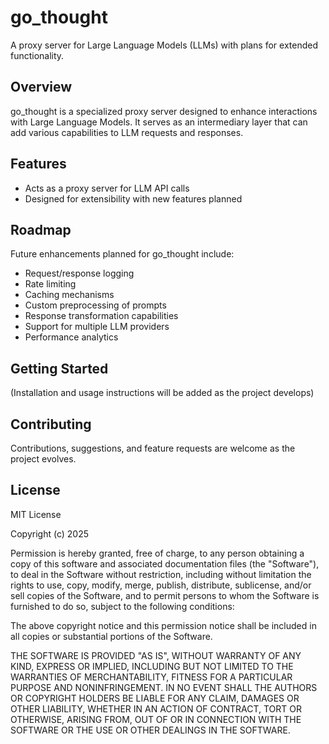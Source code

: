 # go_thought

A proxy server for Large Language Models (LLMs) with plans for extended functionality.

## Overview

go_thought is a specialized proxy server designed to enhance interactions with Large Language Models. It serves as an intermediary layer that can add various capabilities to LLM requests and responses.

## Features

- Acts as a proxy server for LLM API calls
- Designed for extensibility with new features planned

## Roadmap

Future enhancements planned for go_thought include:
- Request/response logging
- Rate limiting
- Caching mechanisms
- Custom preprocessing of prompts
- Response transformation capabilities
- Support for multiple LLM providers
- Performance analytics

## Getting Started

(Installation and usage instructions will be added as the project develops)

## Contributing

Contributions, suggestions, and feature requests are welcome as the project evolves.

## License

MIT License

Copyright (c) 2025

Permission is hereby granted, free of charge, to any person obtaining a copy
of this software and associated documentation files (the "Software"), to deal
in the Software without restriction, including without limitation the rights
to use, copy, modify, merge, publish, distribute, sublicense, and/or sell
copies of the Software, and to permit persons to whom the Software is
furnished to do so, subject to the following conditions:

The above copyright notice and this permission notice shall be included in all
copies or substantial portions of the Software.

THE SOFTWARE IS PROVIDED "AS IS", WITHOUT WARRANTY OF ANY KIND, EXPRESS OR
IMPLIED, INCLUDING BUT NOT LIMITED TO THE WARRANTIES OF MERCHANTABILITY,
FITNESS FOR A PARTICULAR PURPOSE AND NONINFRINGEMENT. IN NO EVENT SHALL THE
AUTHORS OR COPYRIGHT HOLDERS BE LIABLE FOR ANY CLAIM, DAMAGES OR OTHER
LIABILITY, WHETHER IN AN ACTION OF CONTRACT, TORT OR OTHERWISE, ARISING FROM,
OUT OF OR IN CONNECTION WITH THE SOFTWARE OR THE USE OR OTHER DEALINGS IN THE
SOFTWARE.